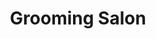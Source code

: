 ---
title: "Grooming Salon"
url: /palisades-park/grooming-salon-broad-avenue-7/
shop: pet grooming
---